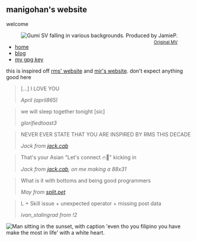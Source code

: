 <link rel="stylesheet" href="https://matcha.mizu.sh/matcha.css">
<link rel="stylesheet" href="style.css">
<link rel="preconnect" href="https://rsms.me/">
<link rel="stylesheet" href="https://rsms.me/inter/inter.css">
<title>manigohan's website</title>
<meta content="manigohan's website" property="og:title" />

## manigohan's website

welcome

<div style="text-align: center;">
  <div style="display: inline-block; position: relative;">
    <img src="iwishthaticouldfall.GIF" alt="Gumi SV falling in various backgrounds. Produced by JamieP.">
    <br>
    <small>
      <span style="position: absolute; right: 0; bottom: -1.5em; color: gray;">
        <a href="https://www.youtube.com/watch?v=FftLImzl1-k">Original MV</a>
      </span>
    </small>
  </div>
</div>

- [home](#)
- [blog](blog/index.html)
- [my gpg key](gpg-key-manigohan-at-national-dot-shitposting-dot-agency-2025-07-16.txt)

this is inspired off [rms' website](https://stallman.org) and [mir's website](https://marq42.xyz). don't expect anything good here

<blockquote>
    <p>
        [...] I LOVE YOU        
    </p>
    <cite>April (april865)</cite>
</blockquote>

<blockquote>
    <p>
        we will sleep together tonight [sic]
    </p>
    <cite>glorifiedtoast3</cite>
</blockquote>

<blockquote>
    <p>
        NEVER EVER STATE THAT YOU ARE INSPIRED BY RMS THIS DECADE
    </p>
    <cite>Jack from <a href="https://jack.cab">jack.cab</a></cite>
</blockquote>

<blockquote>
    <p>
        That's your Asian "Let's connect 🔥🤝" kicking in
    </p>
    <cite>Jack from <a href="https://jack.cab">jack.cab</a>, on me making a 88x31</cite>
</blockquote>

<blockquote>
    <p>
        What is it with bottoms and being good programmers
    </p>
    <cite>May from <a href="https://split.pet">split.pet</a></cite>
</blockquote>

<blockquote>
    <p>
        L + Skill issue + unexpected operator + missing post data
    </p>
    <cite>ivan_stalingrad from !2</cite>
</blockquote>

<img src="IMG_8615.webp" alt="Man sitting in the sunset, with caption 'even tho you filipino you have make the most in life' with a white heart."/>
